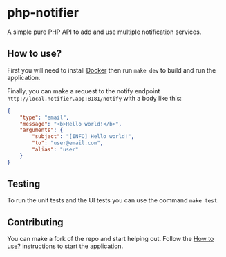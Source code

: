 php-notifier
============

A simple pure PHP API to add and use multiple notification services.

How to use?
------------

First you will need to install [Docker](https://www.docker.com/get-started) 
then run `make dev` to build and run the application.

Finally, you can make a request to the notify endpoint `http://local.notifier.app:8181/notify`
with a body like this:

````JSON
{
	"type": "email",
	"message": "<b>Hello world!</b>",
	"arguments": {
		"subject": "[INFO] Hello world!",
		"to": "user@email.com",
		"alias": "user"
	}
}
````

Testing
------------

To run the unit tests and the UI tests you can use the command `make test`.

Contributing
------------
You can make a fork of the repo and start helping out. Follow the [How to use?](#-How-to-use-?) instructions to start the application.
